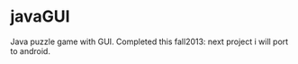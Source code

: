 javaGUI
=======

Java puzzle game with GUI. Completed this fall2013: next project i will port to android. 
